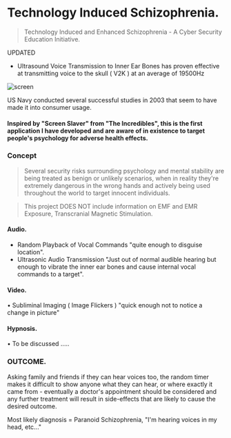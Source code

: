 # Technology Induced Schizophrenia.    
> Technology Induced and Enhanced Schizophrenia - A Cyber Security Education Initiative.     
     
UPDATED   
- Ultrasound Voice Transmission to Inner Ear Bones has proven effective at transmitting voice to the skull ( V2K ) at an average of 19500Hz   
  
![screen](https://github.com/ElijahCuff/Technology-Induced-Schizophrenia-/blob/main/Example%201.jpg)
   
US Navy conducted several successful studies in 2003 that seem to have made it into consumer usage.   

 
  
#### Inspired by "Screen Slaver" from "The Incredibles", this is the first application I have developed and are aware of in existence to target people's psychology for adverse health effects.    
    
### Concept   
> Several security risks surrounding psychology and mental stability are being treated as benign or unlikely scenarios, when in reality they're extremely dangerous in the wrong hands and actively being used throughout the world to target innocent individuals.   
      
> This project DOES NOT include information on EMF and EMR Exposure, Transcranial Magnetic Stimulation.
    
#### Audio.  
- Random Playback of Vocal Commands "quite enough to disguise location".      
- Ultrasonic Audio Transmission "Just out of normal audible hearing but enough to vibrate the inner ear bones and cause internal vocal commands to a target".    

#### Video.    
• Subliminal Imaging ( Image Flickers ) "quick enough not to notice a change in picture"
   
  
#### Hypnosis.   
• To be discussed .....     
      
### OUTCOME.    
Asking family and friends if they can hear voices too, the random timer makes it difficult to show anyone what they can hear, or where exactly it came from - eventually a doctor's appointment should be considered and any further treatment will result in side-effects that are likely to cause the desired outcome.    
     

Most likely diagnosis = Paranoid Schizophrenia,  "I'm hearing voices in my head, etc..."    
      

